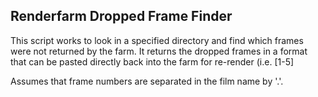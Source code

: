 ## Renderfarm Dropped Frame Finder

This script works to look in a specified directory and find which frames were not returned by the farm. It returns the dropped frames in a format that can be pasted directly back into the farm for re-render (i.e. [1-5]

Assumes that frame numbers are separated in the film name by '.'.
